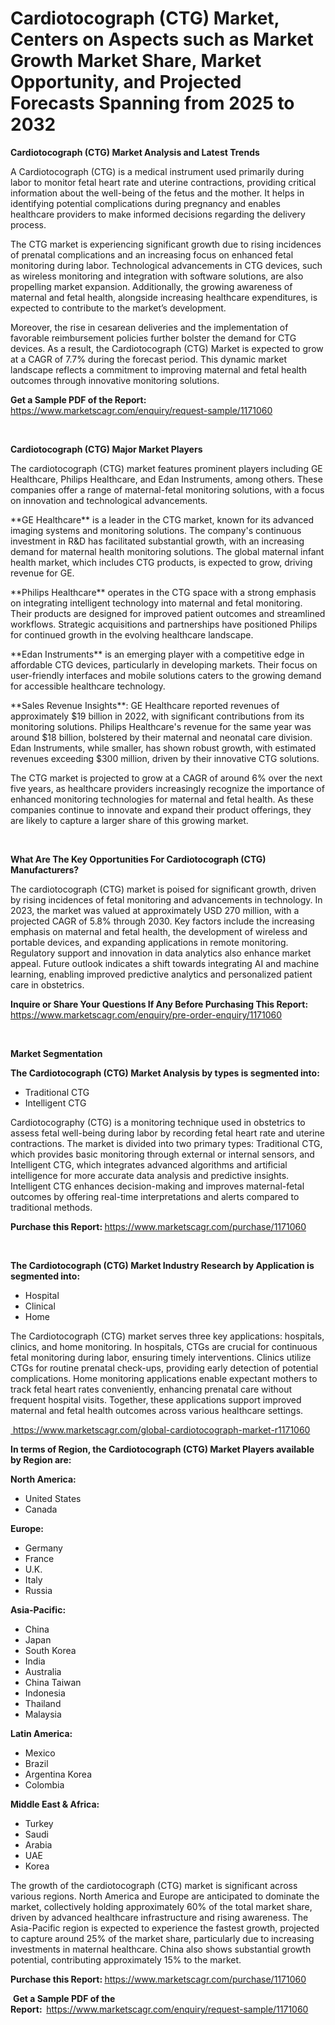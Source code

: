 <p><h1>Cardiotocograph (CTG) Market, Centers on Aspects such as Market Growth Market Share, Market Opportunity, and Projected Forecasts Spanning from 2025 to 2032</h1></p><p><strong>Cardiotocograph (CTG) Market Analysis and Latest Trends</strong></p>
<p><p>A Cardiotocograph (CTG) is a medical instrument used primarily during labor to monitor fetal heart rate and uterine contractions, providing critical information about the well-being of the fetus and the mother. It helps in identifying potential complications during pregnancy and enables healthcare providers to make informed decisions regarding the delivery process.</p><p>The CTG market is experiencing significant growth due to rising incidences of prenatal complications and an increasing focus on enhanced fetal monitoring during labor. Technological advancements in CTG devices, such as wireless monitoring and integration with software solutions, are also propelling market expansion. Additionally, the growing awareness of maternal and fetal health, alongside increasing healthcare expenditures, is expected to contribute to the market’s development.</p><p>Moreover, the rise in cesarean deliveries and the implementation of favorable reimbursement policies further bolster the demand for CTG devices. As a result, the Cardiotocograph (CTG) Market is expected to grow at a CAGR of 7.7% during the forecast period. This dynamic market landscape reflects a commitment to improving maternal and fetal health outcomes through innovative monitoring solutions.</p></p>
<p><strong>Get a Sample PDF of the Report:&nbsp;</strong> <a href="https://www.marketscagr.com/enquiry/request-sample/1171060?utm_campaign=2106&utm_medium=2&utm_source=Github&utm_content=ia&utm_term=16042025&utm_id=cardiotocograph-ctg">https://www.marketscagr.com/enquiry/request-sample/1171060</a></p>
<p>&nbsp;</p>
<p><strong>Cardiotocograph (CTG) Major Market Players</strong></p>
<p><p>The cardiotocograph (CTG) market features prominent players including GE Healthcare, Philips Healthcare, and Edan Instruments, among others. These companies offer a range of maternal-fetal monitoring solutions, with a focus on innovation and technological advancements.</p><p>**GE Healthcare** is a leader in the CTG market, known for its advanced imaging systems and monitoring solutions. The company's continuous investment in R&D has facilitated substantial growth, with an increasing demand for maternal health monitoring solutions. The global maternal infant health market, which includes CTG products, is expected to grow, driving revenue for GE.</p><p>**Philips Healthcare** operates in the CTG space with a strong emphasis on integrating intelligent technology into maternal and fetal monitoring. Their products are designed for improved patient outcomes and streamlined workflows. Strategic acquisitions and partnerships have positioned Philips for continued growth in the evolving healthcare landscape.</p><p>**Edan Instruments** is an emerging player with a competitive edge in affordable CTG devices, particularly in developing markets. Their focus on user-friendly interfaces and mobile solutions caters to the growing demand for accessible healthcare technology.</p><p>**Sales Revenue Insights**: GE Healthcare reported revenues of approximately $19 billion in 2022, with significant contributions from its monitoring solutions. Philips Healthcare's revenue for the same year was around $18 billion, bolstered by their maternal and neonatal care division. Edan Instruments, while smaller, has shown robust growth, with estimated revenues exceeding $300 million, driven by their innovative CTG solutions.</p><p>The CTG market is projected to grow at a CAGR of around 6% over the next five years, as healthcare providers increasingly recognize the importance of enhanced monitoring technologies for maternal and fetal health. As these companies continue to innovate and expand their product offerings, they are likely to capture a larger share of this growing market.</p></p>
<p>&nbsp;</p>
<p><strong>What Are The Key Opportunities For Cardiotocograph (CTG) Manufacturers?</strong></p>
<p><p>The cardiotocograph (CTG) market is poised for significant growth, driven by rising incidences of fetal monitoring and advancements in technology. In 2023, the market was valued at approximately USD 270 million, with a projected CAGR of 5.8% through 2030. Key factors include the increasing emphasis on maternal and fetal health, the development of wireless and portable devices, and expanding applications in remote monitoring. Regulatory support and innovation in data analytics also enhance market appeal. Future outlook indicates a shift towards integrating AI and machine learning, enabling improved predictive analytics and personalized patient care in obstetrics.</p></p>
<p><strong>Inquire or Share Your Questions If Any Before Purchasing This Report:</strong> <a href="https://www.marketscagr.com/enquiry/pre-order-enquiry/1171060?utm_campaign=2106&utm_medium=2&utm_source=Github&utm_content=ia&utm_term=16042025&utm_id=cardiotocograph-ctg">https://www.marketscagr.com/enquiry/pre-order-enquiry/1171060</a></p>
<p>&nbsp;</p>
<p><strong>Market Segmentation</strong></p>
<p><strong>The Cardiotocograph (CTG) Market Analysis by types is segmented into:</strong></p>
<p><ul><li>Traditional CTG</li><li>Intelligent CTG</li></ul></p>
<p><p>Cardiotocography (CTG) is a monitoring technique used in obstetrics to assess fetal well-being during labor by recording fetal heart rate and uterine contractions. The market is divided into two primary types: Traditional CTG, which provides basic monitoring through external or internal sensors, and Intelligent CTG, which integrates advanced algorithms and artificial intelligence for more accurate data analysis and predictive insights. Intelligent CTG enhances decision-making and improves maternal-fetal outcomes by offering real-time interpretations and alerts compared to traditional methods.</p></p>
<p><strong>Purchase this Report:&nbsp;</strong><a href="https://www.marketscagr.com/purchase/1171060?utm_campaign=2106&utm_medium=2&utm_source=Github&utm_content=ia&utm_term=16042025&utm_id=cardiotocograph-ctg">https://www.marketscagr.com/purchase/1171060</a></p>
<p>&nbsp;</p>
<p><strong>The Cardiotocograph (CTG) Market Industry Research by Application is segmented into:</strong></p>
<p><ul><li>Hospital</li><li>Clinical</li><li>Home</li></ul></p>
<p><p>The Cardiotocograph (CTG) market serves three key applications: hospitals, clinics, and home monitoring. In hospitals, CTGs are crucial for continuous fetal monitoring during labor, ensuring timely interventions. Clinics utilize CTGs for routine prenatal check-ups, providing early detection of potential complications. Home monitoring applications enable expectant mothers to track fetal heart rates conveniently, enhancing prenatal care without frequent hospital visits. Together, these applications support improved maternal and fetal health outcomes across various healthcare settings.</p></p>
<p><a href="https://www.marketscagr.com/global-cardiotocograph-market-r1171060?utm_campaign=2106&utm_medium=2&utm_source=Github&utm_content=ia&utm_term=16042025&utm_id=cardiotocograph-ctg">&nbsp;https://www.marketscagr.com/global-cardiotocograph-market-r1171060</a></p>
<p><strong>In terms of Region, the Cardiotocograph (CTG) Market Players available by Region are:</strong></p>
<p>
    <p> <strong> North America: </strong>
        <ul>
            <li>United States</li>
            <li>Canada</li>
        </ul>
        </p> 
    <p> <strong> Europe: </strong>
        <ul>
            <li>Germany</li>
            <li>France</li>
            <li>U.K.</li>
            <li>Italy</li>
            <li>Russia</li>
        </ul>
        </p> 
    <p> <strong> Asia-Pacific: </strong>
        <ul>
            <li>China</li>
            <li>Japan</li>
            <li>South Korea</li>
            <li>India</li>
            <li>Australia</li>
            <li>China Taiwan</li>
            <li>Indonesia</li>
            <li>Thailand</li>
            <li>Malaysia</li>
        </ul>
        </p> 
    <p> <strong> Latin America: </strong>
        <ul>
            <li>Mexico</li>
            <li>Brazil</li>
            <li>Argentina Korea</li>
            <li>Colombia</li>
        </ul>
        </p> 
    <p> <strong> Middle East & Africa: </strong>
        <ul>
            <li>Turkey</li>
            <li>Saudi</li>
            <li>Arabia</li>
            <li>UAE</li>
            <li>Korea</li>
        </ul>
    </p>
    </p>
<p><p>The growth of the cardiotocograph (CTG) market is significant across various regions. North America and Europe are anticipated to dominate the market, collectively holding approximately 60% of the total market share, driven by advanced healthcare infrastructure and rising awareness. The Asia-Pacific region is expected to experience the fastest growth, projected to capture around 25% of the market share, particularly due to increasing investments in maternal healthcare. China also shows substantial growth potential, contributing approximately 15% to the market.</p></p>
<p><strong>Purchase this Report: </strong><a href="https://www.marketscagr.com/purchase/1171060?utm_campaign=2106&utm_medium=2&utm_source=Github&utm_content=ia&utm_term=16042025&utm_id=cardiotocograph-ctg">https://www.marketscagr.com/purchase/1171060</a></p>
<p>&nbsp;<strong>Get a Sample PDF of the Report:&nbsp;&nbsp;</strong><a href="https://www.marketscagr.com/enquiry/request-sample/1171060?utm_campaign=2106&utm_medium=2&utm_source=Github&utm_content=ia&utm_term=16042025&utm_id=cardiotocograph-ctg">https://www.marketscagr.com/enquiry/request-sample/1171060</a></p>
<p><strong></strong></p>
<p><p></p><p></p><p></p></p>